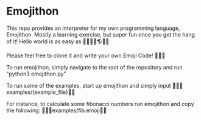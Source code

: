 # Emojithon

This repo provides an interpreter for my own programming language, Emojithon. Mostly a learning exercise, but super fun once you get the hang of it! Hello world is as easy as 🦜🐣💬👋🌎💬🐓 

Please feel free to clone it and write your own Emoji Code! 🦜🦜🦜

To run emojithon, simply navigate to the root of the repository and run "python3 emojithon.py"

To run some of the examples, start up emojithon and simply input 🌚🐣💬examples/{example_file}💬🐓

For instance, to calculate some fibonacci numbers run emojithon and copy the following: 🌚🐣💬examples/fib.emoji💬🐓

